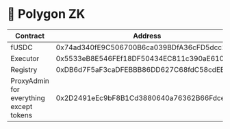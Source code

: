 # 🐧 Polygon ZK

| Contract                                | Address                                    |
| --------------------------------------- | ------------------------------------------ |
| fUSDC                                   | 0x74ad340fE9C506700B6ca039BDfA36cFD5dcc18C |
| Executor                                | 0x5533eB8E546FEf18DF50434EC811c390aE610166 |
| Registry                                | 0xDB6d7F5aF3caDFEBBB86DD627C68fdC58cdEB91B |
| ProxyAdmin for everything except tokens | 0x2D2491eEc9bF8B1Cd3880640a76362B66Fdcef05 |
